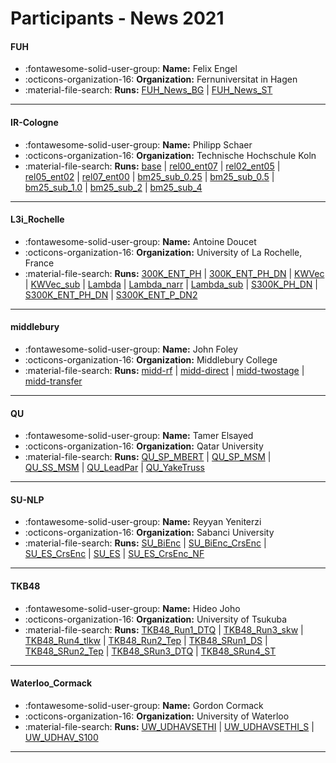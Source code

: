 # Participants - News 2021 

#### FUH
 - :fontawesome-solid-user-group: **Name:** Felix Engel
 - :octicons-organization-16: **Organization:** Fernuniversitat in Hagen 
 - :material-file-search: **Runs:** [FUH_News_BG](./runs.md#fuh_news_bg) | [FUH_News_ST](./runs.md#fuh_news_st)

---
#### IR-Cologne
 - :fontawesome-solid-user-group: **Name:** Philipp Schaer
 - :octicons-organization-16: **Organization:** Technische Hochschule Koln
 - :material-file-search: **Runs:** [base](./runs.md#base) | [rel00_ent07](./runs.md#rel00_ent07) | [rel02_ent05](./runs.md#rel02_ent05) | [rel05_ent02](./runs.md#rel05_ent02) | [rel07_ent00](./runs.md#rel07_ent00) | [bm25_sub_0.25](./runs.md#bm25_sub_025) | [bm25_sub_0.5](./runs.md#bm25_sub_05) | [bm25_sub_1.0](./runs.md#bm25_sub_10) | [bm25_sub_2](./runs.md#bm25_sub_2) | [bm25_sub_4](./runs.md#bm25_sub_4)

---
#### L3i_Rochelle
 - :fontawesome-solid-user-group: **Name:** Antoine Doucet
 - :octicons-organization-16: **Organization:** University of La Rochelle, France
 - :material-file-search: **Runs:** [300K_ENT_PH](./runs.md#300k_ent_ph) | [300K_ENT_PH_DN](./runs.md#300k_ent_ph_dn) | [KWVec](./runs.md#kwvec) | [KWVec_sub](./runs.md#kwvec_sub) | [Lambda](./runs.md#lambda) | [Lambda_narr](./runs.md#lambda_narr) | [Lambda_sub](./runs.md#lambda_sub) | [S300K_PH_DN](./runs.md#s300k_ph_dn) | [S300K_ENT_PH_DN](./runs.md#s300k_ent_ph_dn) | [S300K_ENT_P_DN2](./runs.md#s300k_ent_p_dn2)

---
#### middlebury
 - :fontawesome-solid-user-group: **Name:** John Foley
 - :octicons-organization-16: **Organization:** Middlebury College
 - :material-file-search: **Runs:** [midd-rf](./runs.md#midd-rf) | [midd-direct](./runs.md#midd-direct) | [midd-twostage](./runs.md#midd-twostage) | [midd-transfer](./runs.md#midd-transfer)

---
#### QU
 - :fontawesome-solid-user-group: **Name:** Tamer Elsayed
 - :octicons-organization-16: **Organization:** Qatar University
 - :material-file-search: **Runs:** [QU_SP_MBERT](./runs.md#qu_sp_mbert) | [QU_SP_MSM](./runs.md#qu_sp_msm) | [QU_SS_MSM](./runs.md#qu_ss_msm) | [QU_LeadPar](./runs.md#qu_leadpar) | [QU_YakeTruss](./runs.md#qu_yaketruss)

---
#### SU-NLP
 - :fontawesome-solid-user-group: **Name:** Reyyan Yeniterzi
 - :octicons-organization-16: **Organization:** Sabanci University
 - :material-file-search: **Runs:** [SU_BiEnc](./runs.md#su_bienc) | [SU_BiEnc_CrsEnc](./runs.md#su_bienc_crsenc) | [SU_ES_CrsEnc](./runs.md#su_es_crsenc) | [SU_ES](./runs.md#su_es) | [SU_ES_CrsEnc_NF](./runs.md#su_es_crsenc_nf)

---
#### TKB48
 - :fontawesome-solid-user-group: **Name:** Hideo Joho
 - :octicons-organization-16: **Organization:** University of Tsukuba
 - :material-file-search: **Runs:** [TKB48_Run1_DTQ](./runs.md#tkb48_run1_dtq) | [TKB48_Run3_skw](./runs.md#tkb48_run3_skw) | [TKB48_Run4_tlkw](./runs.md#tkb48_run4_tlkw) | [TKB48_Run2_Tep](./runs.md#tkb48_run2_tep) | [TKB48_SRun1_DS](./runs.md#tkb48_srun1_ds) | [TKB48_SRun2_Tep](./runs.md#tkb48_srun2_tep) | [TKB48_SRun3_DTQ](./runs.md#tkb48_srun3_dtq) | [TKB48_SRun4_ST](./runs.md#tkb48_srun4_st)

---
#### Waterloo_Cormack
 - :fontawesome-solid-user-group: **Name:** Gordon Cormack
 - :octicons-organization-16: **Organization:** University of Waterloo
 - :material-file-search: **Runs:** [UW_UDHAVSETHI](./runs.md#uw_udhavsethi) | [UW_UDHAVSETHI_S](./runs.md#uw_udhavsethi_s) | [UW_UDHAV_S100](./runs.md#uw_udhav_s100)

---
